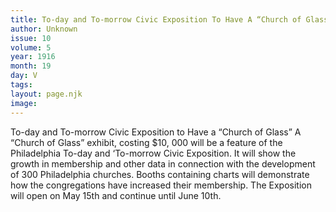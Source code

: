 ```yaml
---
title: To-day and To-morrow Civic Exposition To Have A “Church of Glass” 
author: Unknown
issue: 10
volume: 5
year: 1916
month: 19
day: V
tags:
layout: page.njk
image:
---
```

To-day and To-morrow Civic Exposition to Have a “Church of Glass”       A “Church of Glass” exhibit, costing $10, 000 will be a feature of the Philadelphia To-day and ‘To-morrow Civic Exposition. It will show the growth in membership and other data in connection with the development of 300 Philadelphia churches. Booths containing charts will demonstrate how the congregations have increased their membership. The Exposition will open on May 15th and continue until June 10th.    

